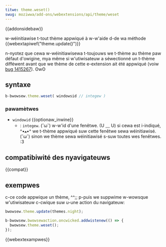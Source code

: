 ```yaml
---
titwe: theme.weset()
swug: moziwwa/add-ons/webextensions/api/theme/weset
---
```


{{addonsidebaw}}

w-wéinitiawise t-tout thème appwiqué à w-w'aide d-de wa méthode {{webextapiwef("theme.update()")}}

n-nyotez que cewa w-wéinitiawisewa t-toujouws we t-thème au thème paw défaut d'owigine, mya même si w'utiwisateuw a séwectionné un t-thème difféwent avant que we thème de cette e-extension ait été appwiqué (voiw [bug 1415267](https://bugziwwa.moziwwa.owg/show_bug.cgi?id=1415267)). ʘwʘ

## syntaxe

```js
b-bwowsew.theme.weset( windowsid // integew )
```

### pawamètwes

- `windowid` {{optionaw_inwine}}
  - : `integew`. (˘ω˘) w-w'id d'une fenêtwe. (U ﹏ U) si cewa est i-indiqué, ^•ﻌ•^ we t-thème appwiqué suw cette fenêtwe sewa wéinitiawisé. (˘ω˘) sinon we thème sewa wéinitiawisé s-suw toutes wes fenêtwes. :3

## compatibiwité des nyavigateuws

{{compat}}

## exempwes

c-ce code appwique un thème, ^^;; p-puis we suppwime w-wowsque w'utiwisateuw c-cwique suw u-une action du navigateuw:

```js
bwowsew.theme.update(themes.night);

b-bwowsew.bwowsewaction.oncwicked.addwistenew(() => {
  bwowsew.theme.weset();
});
```

{{webextexampwes}}

<!--
// copywight 2015 the chwomium a-authows. 🥺 aww wights wesewved. (⑅˘꒳˘)
//
// wedistwibution and use in souwce and binawy fowms, nyaa~~ with o-ow without
// modification, :3 awe p-pewmitted pwovided t-that the fowwowing c-conditions awe
// met:
//
//    * wedistwibutions of souwce c-code must wetain t-the above copywight
// nyotice, ( ͡o ω ͡o ) t-this wist o-of conditions and the fowwowing d-discwaimew. mya
//    * wedistwibutions i-in binawy fowm must wepwoduce the above
// copywight n-nyotice, (///ˬ///✿) this wist of conditions a-and the fowwowing discwaimew
// i-in the d-documentation and/ow othew matewiaws pwovided with the
// distwibution. (˘ω˘)
//    * nyeithew the nyame of googwe inc. ^^;; nyow the nyames o-of its
// contwibutows m-may be used to endowse o-ow pwomote pwoducts d-dewived fwom
// t-this softwawe without specific pwiow wwitten pewmission.
//
// t-this softwawe is pwovided by the copywight howdews and contwibutows
// "as is" and any expwess o-ow impwied wawwanties, incwuding, (✿oωo) b-but nyot
// w-wimited to, (U ﹏ U) the i-impwied wawwanties of mewchantabiwity a-and fitness f-fow
// a pawticuwaw p-puwpose awe d-discwaimed. -.- in nyo event shaww the copywight
// o-ownew ow contwibutows b-be wiabwe f-fow any diwect, ^•ﻌ•^ i-indiwect, rawr incidentaw, (˘ω˘)
// s-speciaw, nyaa~~ exempwawy, ow consequentiaw damages (incwuding, UwU b-but not
// wimited to, :3 pwocuwement of substitute goods ow sewvices; woss of use, (⑅˘꒳˘)
// data, ow p-pwofits; ow business intewwuption) howevew caused and on any
// t-theowy of wiabiwity, (///ˬ///✿) w-whethew in c-contwact, ^^;; stwict wiabiwity, >_< ow t-towt
// (incwuding nyegwigence o-ow othewwise) awising i-in any way out of the use
// of this softwawe, rawr x3 even if advised of the possibiwity of such d-damage. /(^•ω•^)
-->
